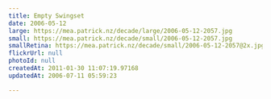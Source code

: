 ```yaml
---
title: Empty Swingset
date: 2006-05-12
large: https://mea.patrick.nz/decade/large/2006-05-12-2057.jpg
small: https://mea.patrick.nz/decade/small/2006-05-12-2057.jpg
smallRetina: https://mea.patrick.nz/decade/small/2006-05-12-2057@2x.jpg
flickrUrl: null
photoId: null
createdAt: 2011-01-30 11:07:19.97168
updatedAt: 2006-07-11 05:59:23

---
```


